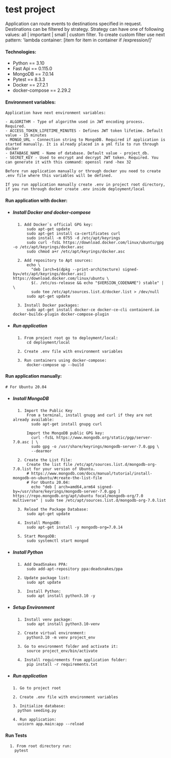 # test project

Application can route events to destinations specified in request. Destinations can be filtered by strategy. 
Strategy can have one of following values: all | important | small | custom filter. 
To create custom filter use next pattern: 'lambda container: [item for item in container if /expression/]'

#### Technologies:
- Python == 3.10
- Fast Api == 0.115.0
- MongoDB == 7.0.14
- Pytest == 8.3.3
- Docker == 27.2.1
- docker-compose == 2.29.2

#### Environment variables:
    Application have next environment variables:

    - ALGORITHM - Type of algorithm used in JWT encoding process. Required. 
    - ACCESS_TOKEN_LIFETIME_MINUTES - Defines JWT token lifetime. Default value - 15 minutes
    - MONGO_URL - Connection string to MongoDB. Required if application is started manually. It is already placed in a yml file to run through docker
    - DATABASE_NAME - Name of database. Default value - project_db.
    - SECRET_KEY - Used to encrypt and decrypt JWT token. Required. You can generate it with this command: openssl rand -hex 32 
  
    Before run application manually or through docker you need to create .env file where this variables will be defined. 
  
    If you run application manually create .env in project root directory, if you run through docker create .env inside deployment/local
                

#### Run application with docker:

- ##### Install Docker and docker-compose
        1. Add Docker`s official GPG key:
            sudo apt-get update
            sudo apt-get install ca-certificates curl
            sudo install -m 0755 -d /etc/apt/keyrings
            sudo curl -fsSL https://download.docker.com/linux/ubuntu/gpg -o /etc/apt/keyrings/docker.asc
            sudo chmod a+r /etc/apt/keyrings/docker.asc

        2. Add repository to Apt sources:
            echo \
              "deb [arch=$(dpkg --print-architecture) signed-by=/etc/apt/keyrings/docker.asc] https://download.docker.com/linux/ubuntu \
              $(. /etc/os-release && echo "$VERSION_CODENAME") stable" | \
              sudo tee /etc/apt/sources.list.d/docker.list > /dev/null
            sudo apt-get update

        3. Install Docker packages:
            sudo apt-get install docker-ce docker-ce-cli containerd.io docker-buildx-plugin docker-compose-plugin

- ##### Run application
        1. From project root go to deployment/local:
            cd deployment/local

        2. Create .env file with environment variables

        3. Run containers using docker-compose:
            docker-compose up --build

#### Run application manually:
    # For Ubuntu 20.04

- ##### Install MongoDB
        1. Import the Public Key
            From a terminal, install gnupg and curl if they are not already available:
              sudo apt-get install gnupg curl

            Import the MongoDB public GPG key:
              curl -fsSL https://www.mongodb.org/static/pgp/server-7.0.asc | \
              sudo gpg -o /usr/share/keyrings/mongodb-server-7.0.gpg \
              --dearmor

        2. Create the List File:
            Create the list file /etc/apt/sources.list.d/mongodb-org-7.0.list for your version of Ubuntu.
            # https://www.mongodb.com/docs/manual/tutorial/install-mongodb-on-ubuntu/#create-the-list-file
            # For Ubuntu 20.04:
              echo "deb [ arch=amd64,arm64 signed-by=/usr/share/keyrings/mongodb-server-7.0.gpg ] https://repo.mongodb.org/apt/ubuntu focal/mongodb-org/7.0 multiverse" | sudo tee /etc/apt/sources.list.d/mongodb-org-7.0.list

        3. Reload the Package Database:
            sudo apt-get update

        4. Install MongoDB:
            sudo apt-get install -y mongodb-org=7.0.14

        5. Start MongoDB:
            sudo systemctl start mongod

- ##### Install Python
        1. Add DeadSnakes PPA:
            sudo add-apt-repository ppa:deadsnakes/ppa
 
        2. Update package list:
            sudo apt update

        3.  Install Python:
            sudo apt install python3.10 -y

- ##### Setup Environment
        1. Install venv package:
            sudo apt install python3.10-venv

        2. Create virtual environment:
            python3.10 -m venv project_env

        3. Go to environment folder and activate it:
            source project_env/bin/activate

        4. Install requirements from application folder:
            pip install -r requirements.txt

- ##### Run application
      1. Go to project root

      2. Create .env file with environment variables

      3. Initialize database:
        python seeding.py

      4. Run application:
        uvicorn app.main:app --reload

#### Run Tests
      1. From root directory run:
        pytest



